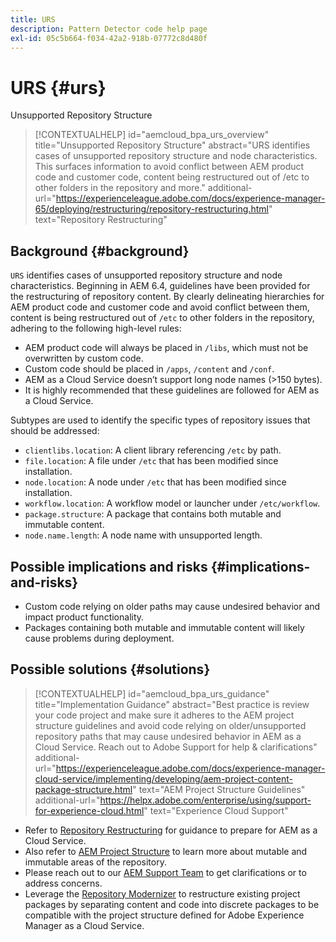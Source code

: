 ```yaml
---
title: URS
description: Pattern Detector code help page
exl-id: 05c5b664-f034-42a2-918b-07772c8d480f
---
```

# URS {#urs}

Unsupported Repository Structure

>[!CONTEXTUALHELP]
>id="aemcloud_bpa_urs_overview"
>title="Unsupported Repository Structure"
>abstract="URS identifies cases of unsupported repository structure and node characteristics. This surfaces information to avoid conflict between AEM product code and customer code, content being restructured out of /etc to other folders in the repository and more."
>additional-url="https://experienceleague.adobe.com/docs/experience-manager-65/deploying/restructuring/repository-restructuring.html" text="Repository Restructuring"

## Background {#background}

`URS` identifies cases of unsupported repository structure and node characteristics. Beginning in AEM 6.4, guidelines have been provided for the restructuring of repository content. By clearly delineating hierarchies for AEM product code and customer code and avoid conflict between them, content is being restructured out of `/etc` to other folders in the repository, adhering to the following high-level rules:

* AEM product code will always be placed in `/libs`, which must not be overwritten by custom code. 
* Custom code should be placed in `/apps`, `/content` and `/conf`.
* AEM as a Cloud Service doesn’t support long node names (>150 bytes).
* It is highly recommended that these guidelines are followed for AEM as a Cloud Service.

Subtypes are used to identify the specific types of repository issues that should be addressed:
* `clientlibs.location`: A client library referencing `/etc` by path.
* `file.location`: A file under `/etc` that has been modified since installation.
* `node.location`: A node under `/etc` that has been modified since installation.
* `workflow.location`: A workflow model or launcher under `/etc/workflow`.
* `package.structure`: A package that contains both mutable and immutable content.
* `node.name.length`: A node name with unsupported length.

## Possible implications and risks {#implications-and-risks}

* Custom code relying on older paths may cause undesired behavior and impact product functionality.
* Packages containing both mutable and immutable content will likely cause problems during deployment.

## Possible solutions {#solutions}

>[!CONTEXTUALHELP]
>id="aemcloud_bpa_urs_guidance"
>title="Implementation Guidance"
>abstract="Best practice is review your code project and make sure it adheres to the AEM project structure guidelines and avoid code relying on older/unsupported repository paths that may cause undesired behavior in AEM as a Cloud Service. Reach out to Adobe Support for help & clarifications"
>additional-url="https://experienceleague.adobe.com/docs/experience-manager-cloud-service/implementing/developing/aem-project-content-package-structure.html" text="AEM Project Structure Guidelines"
>additional-url="https://helpx.adobe.com/enterprise/using/support-for-experience-cloud.html" text="Experience Cloud Support"

* Refer to [Repository Restructuring](https://experienceleague.adobe.com/docs/experience-manager-65/deploying/restructuring/repository-restructuring.html) for guidance to prepare for AEM as a Cloud Service.
* Also refer to [AEM Project Structure](https://experienceleague.adobe.com/docs/experience-manager-cloud-service/implementing/developing/aem-project-content-package-structure.html) to learn more about mutable and immutable areas of the repository.
* Please reach out to our [AEM Support Team](https://helpx.adobe.com/enterprise/using/support-for-experience-cloud.html) to get clarifications or to address concerns.
* Leverage the [Repository Modernizer](https://experienceleague.adobe.com/docs/experience-manager-cloud-service/moving/refactoring-tools/repo-modernizer.html#refactoring-tools) to restructure existing project packages by separating content and code into discrete packages to be compatible with the project structure defined for Adobe Experience Manager as a Cloud Service.

